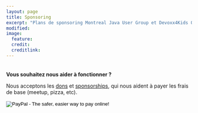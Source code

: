 ```yaml
---
layout: page
title: Sponsoring
excerpt: "Plans de sponsoring Montreal Java User Group et Devoxx4Kids Québec"
modified:
image:
  feature:
  credit:
  creditlink:
---
```


<div class="entry" style="padding-top: 20px; padding-bottom: 20px">
	<strong>Vous souhaitez nous aider à fonctionner ?</strong>
	<p>Nous acceptons les <a target="_blank" href="https://www.paypal.com/cgi-bin/webscr?cmd=_s-xclick&hosted_button_id=9SF24MCFQSW54">dons</a> et <a target="_blank" href="https://www.meetup.com/montreal-jug/money/">sponsorships</a>, qui nous aident à payer les frais de base (meetup, pizza, etc).</p>
	<div>
		<form action="https://www.paypal.com/cgi-bin/webscr" method="post" target="_blank">
			<input type="hidden" name="cmd" value="_s-xclick">
			<input type="hidden" name="hosted_button_id" value="N9P2RPACNDSB2">
			<input type="image" src="https://www.paypalobjects.com/en_US/i/btn/btn_donateCC_LG.gif" border="0" name="submit" alt="PayPal - The safer, easier way to pay online!">
			<img alt="" border="0" src="https://www.paypalobjects.com/en_US/i/scr/pixel.gif" width="1" height="1">
		</form>
	</div>
</div>
